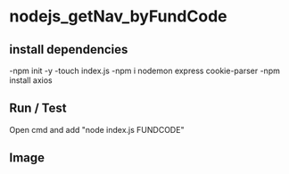 # nodejs_getNav_byFundCode

## install dependencies
-npm init -y
-touch index.js 
-npm i nodemon express cookie-parser
-npm install axios

## Run / Test
Open cmd and add "node index.js FUNDCODE"

## Image
